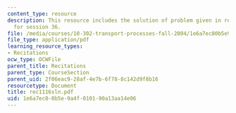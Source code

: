 ```yaml
---
content_type: resource
description: This resource includes the solution of problem given in recitation problem
  for session 36.
file: /media/courses/10-302-transport-processes-fall-2004/1e6a7ec00b5e9a4f010190a13aa14e06_rec1116sln.pdf
file_type: application/pdf
learning_resource_types:
- Recitations
ocw_type: OCWFile
parent_title: Recitations
parent_type: CourseSection
parent_uid: 2f06eac9-28af-4e7b-6f78-8c142d9f8b16
resourcetype: Document
title: rec1116sln.pdf
uid: 1e6a7ec0-0b5e-9a4f-0101-90a13aa14e06
---
```

